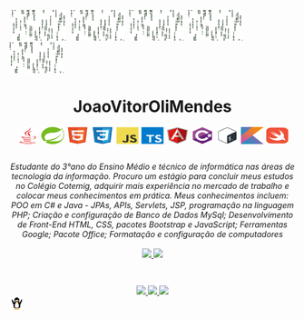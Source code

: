 <p>
  &nbsp;<img src="https://github.com/JoaoVitorOliMendes/JoaoVitorOliMendes/blob/main/Assets/matrix.gif" width="19%">
  &nbsp;<img src="https://github.com/JoaoVitorOliMendes/JoaoVitorOliMendes/blob/main/Assets/matrix.gif" width="19%">
  &nbsp;<img src="https://github.com/JoaoVitorOliMendes/JoaoVitorOliMendes/blob/main/Assets/matrix.gif" width="19%">
  &nbsp;<img src="https://github.com/JoaoVitorOliMendes/JoaoVitorOliMendes/blob/main/Assets/matrix.gif" width="19%">
  &nbsp;<img src="https://github.com/JoaoVitorOliMendes/JoaoVitorOliMendes/blob/main/Assets/matrix.gif" width="19%">
  <h1 align="center">JoaoVitorOliMendes</h1>
</p>

<p align="center">
  <img align="center" height="30" width="40" src="https://raw.githubusercontent.com/devicons/devicon/master/icons/java/java-plain.svg">
  <img align="center" height="30" width="40" src="https://raw.githubusercontent.com/devicons/devicon/master/icons/spring/spring-original.svg">
  <img align="center" height="30" width="40" src="https://raw.githubusercontent.com/devicons/devicon/master/icons/html5/html5-original.svg">
  <img align="center" height="30" width="40" src="https://raw.githubusercontent.com/devicons/devicon/master/icons/css3/css3-original.svg">
  <img align="center" height="30" width="40" src="https://raw.githubusercontent.com/devicons/devicon/master/icons/javascript/javascript-original.svg">
  <img align="center" height="30" width="40" src="https://raw.githubusercontent.com/devicons/devicon/master/icons/typescript/typescript-original.svg">
  <img align="center" height="30" width="40" src="https://raw.githubusercontent.com/devicons/devicon/master/icons/angularjs/angularjs-original.svg">
  <img align="center" height="30" width="40" src="https://raw.githubusercontent.com/devicons/devicon/master/icons/csharp/csharp-original.svg">
  <img align="center" height="30" width="40" src="https://raw.githubusercontent.com/devicons/devicon/master/icons/bash/bash-original.svg">
  <img align="center" height="30" width="40" src="https://raw.githubusercontent.com/devicons/devicon/master/icons/kotlin/kotlin-original.svg">
  <img align="center" height="30" width="40" src="https://raw.githubusercontent.com/devicons/devicon/master/icons/swift/swift-original.svg">
</p>

<br />
<div align="center">
  <em>
    Estudante do 3°ano do Ensino Médio e técnico de informática nas áreas de tecnologia da informação. Procuro um estágio para concluir meus estudos no Colégio Cotemig, adquirir mais experiência no mercado de trabalho e colocar meus conhecimentos em prática. Meus conhecimentos incluem: POO em C# e Java - JPAs, APIs, Servlets, JSP, programação na linguagem PHP; Criação e configuração de Banco de Dados MySql; Desenvolvimento de Front-End HTML, CSS, pacotes Bootstrap e JavaScript; Ferramentas Google; Pacote Office; Formatação e configuração de computadores
  </em>
</div>

<br />
<div align="center">
  <a href="https://github.com/JoaoVitorOliMendes">
  <img height="150em" src="https://github-readme-stats.vercel.app/api?username=JoaoVitorOliMendes&show_icons=true&theme=dark&include_all_commits=true&count_private=true"/>
  <img height="150em" src="https://github-readme-stats.vercel.app/api/top-langs/?username=JoaoVitorOliMendes&layout=compact&langs_count=8&theme=dark"/>
</div>
  
##
  
<br />
<div align="center">
  <a href = "mailto:joaovitordeoliveiramendes@tutanota.com">
    <img src="https://img.shields.io/badge/-Tutanota-840010?logo=tutanota&style=for-the-badge">
  </a>
  <a href="https://www.linkedin.com/in/jo%C3%A3o-vitor-de-oliveira-mendes-6874b11b3/">
    <img src="https://img.shields.io/badge/-LinkedIn-0A66C2?style=for-the-badge&logo=linkedin&logoColor=white">
  </a>
  <a href="https://letterboxd.com/OJoaozao/">
    <img src="https://img.shields.io/badge/-Letterboxd-00D735?style=for-the-badge&logo=letterboxd&logoColor=white">
  </a> 
</div>
<img src="https://github.com/JoaoVitorOliMendes/JoaoVitorOliMendes/blob/main/Assets/penguim.gif" width="5%">
